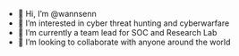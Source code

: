 - 👋 Hi, I’m @wannsenn
- 👀 I’m interested in cyber threat hunting and cyberwarfare
- 🌱 I’m currently a team lead for SOC and Research Lab
- 💞️ I’m looking to collaborate with anyone around the world

<!---
wannsenn/wannsenn is a ✨ special ✨ repository because its `README.md` (this file) appears on your GitHub profile.
You can click the Preview link to take a look at your changes.
--->
